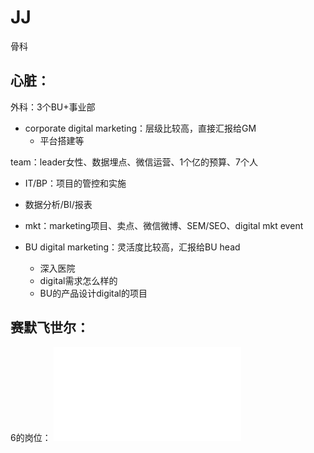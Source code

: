 # JJ
骨科

心脏：
- 

外科：3个BU+事业部
- corporate digital marketing：层级比较高，直接汇报给GM
  - 平台搭建等

team：leader女性、数据埋点、微信运营、1个亿的预算、7个人
   - IT/BP：项目的管控和实施
   - 数据分析/BI/报表
   - mkt：marketing项目、卖点、微信微博、SEM/SEO、digital mkt event
   
- BU digital marketing：灵活度比较高，汇报给BU head 
  - 深入医院
  - digital需求怎么样的
  - BU的产品设计digital的项目


## 赛默飞世尔：
6的岗位：
![](Area/生存技能/工作技能/李荷雨婷_Roche_20201111_CN%202.pdf)
